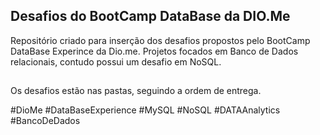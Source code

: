 ## Desafios do BootCamp DataBase da DIO.Me

Repositório criado para inserção dos desafios propostos pelo BootCamp DataBase Experince da Dio.me. Projetos focados em Banco de Dados relacionais, contudo possui um desafio em NoSQL.

##

Os desafios estão nas pastas, seguindo a ordem de entrega.

#DioMe #DataBaseExperience #MySQL #NoSQL #DATAAnalytics #BancoDeDados 
